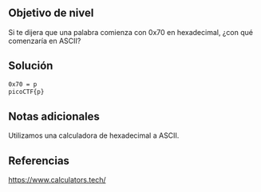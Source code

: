 ## Objetivo de nivel
Si te dijera que una palabra comienza con 0x70 en hexadecimal, ¿con qué comenzaría en ASCII?

## Solución
``` bash
0x70 = p
picoCTF{p}
```
## Notas adicionales
Utilizamos una calculadora de hexadecimal a ASCII.

## Referencias
https://www.calculators.tech/
